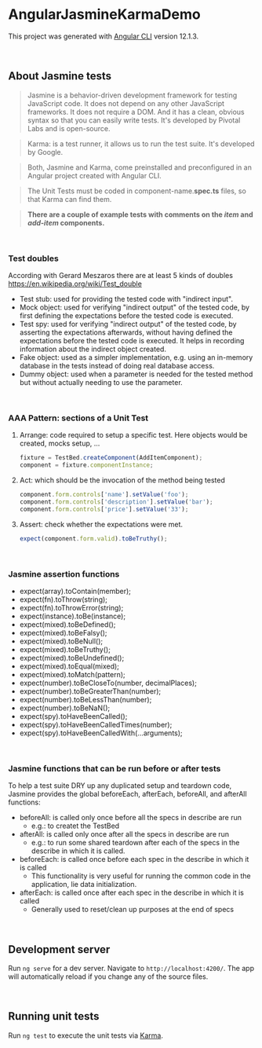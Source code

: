 # AngularJasmineKarmaDemo

This project was generated with [Angular CLI](https://github.com/angular/angular-cli) version 12.1.3.

<br />

## About Jasmine tests
> Jasmine is a behavior-driven development framework for testing JavaScript code. It does not depend on any other JavaScript frameworks. It does not require a DOM. And it has a clean, obvious syntax so that you can easily write tests. It's developed by Pivotal Labs and is open-source.

> Karma: is a test runner, it allows us to run the test suite. It's developed by Google.

> Both, Jasmine and Karma, come preinstalled and preconfigured in an Angular project created with Angular CLI.

> The Unit Tests must be coded in component-name.**spec.ts** files, so that Karma can find them.

> **There are a couple of example tests with comments on the _item_ and _add-item_ components.**

<br />

### Test doubles
According with Gerard Meszaros there are at least 5 kinds of doubles
https://en.wikipedia.org/wiki/Test_double
- Test stub: used for providing the tested code with "indirect input".
- Mock object: used for verifying "indirect output" of the tested code, by first defining the expectations before the tested code is executed.
- Test spy: used for verifying "indirect output" of the tested code, by asserting the expectations afterwards, without having defined the expectations before the tested code is executed. It helps in recording information about the indirect object created.
- Fake object: used as a simpler implementation, e.g. using an in-memory database in the tests instead of doing real database access.
- Dummy object: used when a parameter is needed for the tested method but without actually needing to use the parameter.

<br />

### AAA Pattern: sections of a Unit Test
1. Arrange:  code required to setup a specific test. Here objects would be created, mocks setup, ...
    ``` js
    fixture = TestBed.createComponent(AddItemComponent);
    component = fixture.componentInstance;
    ```
2. Act: which should be the invocation of the method being tested
    ``` js
    component.form.controls['name'].setValue('foo');
    component.form.controls['description'].setValue('bar');
    component.form.controls['price'].setValue('33');
    ``` 
3. Assert: check whether the expectations were met.
    ``` js
    expect(component.form.valid).toBeTruthy();
    ``` 
<br />

### Jasmine assertion functions
- expect(array).toContain(member);
- expect(fn).toThrow(string);
- expect(fn).toThrowError(string);
- expect(instance).toBe(instance);
- expect(mixed).toBeDefined();
- expect(mixed).toBeFalsy();
- expect(mixed).toBeNull();
- expect(mixed).toBeTruthy();
- expect(mixed).toBeUndefined();
- expect(mixed).toEqual(mixed);
- expect(mixed).toMatch(pattern);
- expect(number).toBeCloseTo(number, decimalPlaces);
- expect(number).toBeGreaterThan(number);
- expect(number).toBeLessThan(number);
- expect(number).toBeNaN();
- expect(spy).toHaveBeenCalled();
- expect(spy).toHaveBeenCalledTimes(number);
- expect(spy).toHaveBeenCalledWith(…arguments);

<br />

### Jasmine functions that can be run before or after tests
To help a test suite DRY up any duplicated setup and teardown code, Jasmine provides the global beforeEach, afterEach, beforeAll, and afterAll functions:
- beforeAll:  is called only once before all the specs in describe are run
  - e.g.: to createt the TestBed
- afterAll:  is called only once after all the specs in describe are run
  - e.g.: to run some shared teardown after each of the specs in the describe in which it is called.
- beforeEach: is called once before each spec in the describe in which it is called
  - This functionality is very useful for running the common code in the application, lie data initialization.
- afterEach: is called once after each spec in the describe in which it is called
  - Generally used to reset/clean up purposes at the end of specs

<br />

## Development server

Run `ng serve` for a dev server. Navigate to `http://localhost:4200/`. The app will automatically reload if you change any of the source files.

<br />

## Running unit tests

Run `ng test` to execute the unit tests via [Karma](https://karma-runner.github.io).